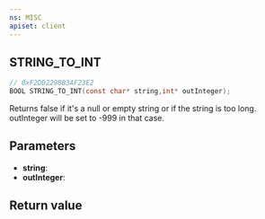 ```yaml
---
ns: MISC
apiset: client
---
```

## STRING_TO_INT

```c
// 0xF2DD2298B3AF23E2
BOOL STRING_TO_INT(const char* string,int* outInteger);
```

Returns false if it's a null or empty string or if the string is too long. outInteger will be set to -999 in that case.

## Parameters
* **string**:
* **outInteger**:

## Return value